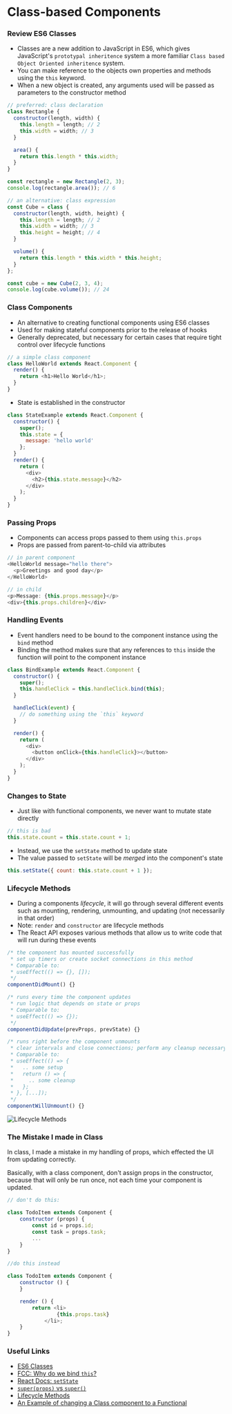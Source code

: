 # Class-based Components

### Review ES6 Classes
* Classes are a new addition to JavaScript in ES6, which gives JavaScript's `prototypal inheritence` system a more familiar `Class based Object Oriented inheritence` system.
* You can make reference to the objects own properties and methods using the `this` keyword. 
* When a new object is created, any arguments used will be passed as parameters to the constructor method

```js
// preferred: class declaration
class Rectangle {
  constructor(length, width) {
    this.length = length; // 2
    this.width = width; // 3
  }

  area() {
    return this.length * this.width;
  }
}

const rectangle = new Rectangle(2, 3);
console.log(rectangle.area()); // 6

// an alternative: class expression
const Cube = class {
  constructor(length, width, height) {
    this.length = length; // 2
    this.width = width; // 3
    this.height = height; // 4
  }

  volume() {
    return this.length * this.width * this.height;
  }
};

const cube = new Cube(2, 3, 4);
console.log(cube.volume()); // 24
```

### Class Components
* An alternative to creating functional components using ES6 classes
* Used for making stateful components prior to the release of hooks
* Generally deprecated, but necessary for certain cases that require tight control over lifecycle functions

```js
// a simple class component
class HelloWorld extends React.Component {
  render() {
    return <h1>Hello World</h1>;
  }
}
```

* State is established in the constructor

```js
class StateExample extends React.Component {
  constructor() {
    super();
    this.state = {
      message: 'hello world'
    };
  }
  render() {
    return (
      <div>
        <h2>{this.state.message}</h2>
      </div>
    );
  }
}
```

### Passing Props
* Components can access props passed to them using `this.props`
* Props are passed from parent-to-child via attributes

```js
// in parent component
<HelloWorld message="hello there">
  <p>Greetings and good day</p>
</HelloWorld>

// in child
<p>Message: {this.props.message}</p>
<div>{this.props.children}</div>
```

### Handling Events
* Event handlers need to be bound to the component instance using the `bind` method
* Binding the method makes sure that any references to `this` inside the function will point to the component instance

```js
class BindExample extends React.Component {
  constructor() {
    super();
    this.handleClick = this.handleClick.bind(this);
  }

  handleClick(event) {
    // do something using the `this` keyword
  }

  render() {
    return (
      <div>
        <button onClick={this.handleClick}></button>
      </div>
    );
  }
}
```

### Changes to State
* Just like with functional components, we never want to mutate state directly

```js
// this is bad
this.state.count = this.state.count + 1;
```

* Instead, we use the `setState` method to update state
* The value passed to `setState` will be _merged_ into the component's state

```js
this.setState({ count: this.state.count + 1 });
```

### Lifecycle Methods
* During a components _lifecycle_, it will go through several different events such as mounting, rendering, unmounting, and updating (not necessarily in that order)
* Note: `render` and `constructor` are lifecycle methods
* The React API exposes various methods that allow us to write code that will run during these events

```js
/* the component has mounted successfully
 * set up timers or create socket connections in this method
 * Comparable to:
 * useEffect(() => {}, []);
 */
componentDidMount() {}

/* runs every time the component updates
 * run logic that depends on state or props
 * Comparable to:
 * useEffect(() => {});
 */
componentDidUpdate(prevProps, prevState) {}

/* runs right before the component unmounts
 * clear intervals and close connections; perform any cleanup necessary
 * Comparable to:
 * useEffect(() => {
 *   .. some setup
 *   return () => {
 *     .. some cleanup
 *   };
 * }, [...]);
 */
componentWillUnmount() {}
```

![Lifecycle Methods](https://miro.medium.com/max/4560/1*EnuAy1kb9nOcFuIzM49Srw.png)

### The Mistake I made in Class

In class, I made a mistake in my handling of props, which effected the UI from updating correctly.

Basically, with a class component, don't assign props in the constructor, because that will only be run once, not each time your component is updated.


```js
// don't do this:

class TodoItem extends Component {
    constructor (props) {
        const id = props.id;
        const task = props.task;
        ...
    }
}

//do this instead

class TodoItem extends Component {
    constructor () {
    }

    render () {
        return <li>
                {this.props.task}
            </li>;
    }
}
```

### Useful Links
- [ES6 Classes](https://developer.mozilla.org/en-US/docs/Web/JavaScript/Reference/Classes)
- [FCC: Why do we bind `this`?](https://www.freecodecamp.org/news/this-is-why-we-need-to-bind-event-handlers-in-class-components-in-react-f7ea1a6f93eb/)
- [React Docs: `setState`](https://reactjs.org/docs/react-component.html#setstate)
- [`super(props)` vs `super()`](https://overreacted.io/why-do-we-write-super-props/)
- [Lifecycle Methods](https://programmingwithmosh.com/javascript/react-lifecycle-methods/)
- [An Example of changing a Class component to a Functional](https://egghead.io/lessons/react-replacing-component-lifecycle-methods-with-the-useeffect-hook)

